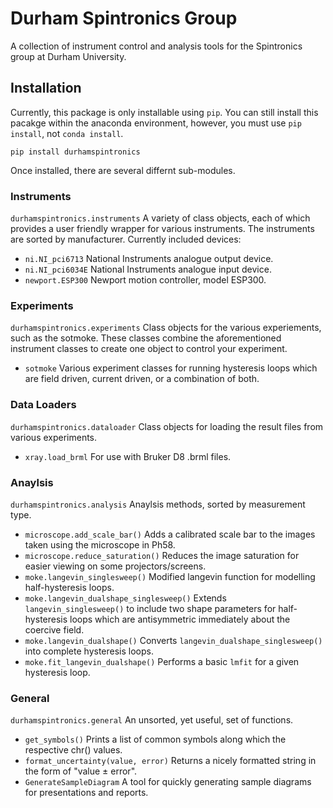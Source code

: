 # Durham Spintronics Group
A collection of instrument control and analysis tools for the Spintronics group at Durham University.

## Installation
Currently, this package is only installable using ```pip```. You can still install this pacakge within the anaconda environment, however, you must use ```pip install```, not ```conda install```.
```
pip install durhamspintronics
```
Once installed, there are several differnt sub-modules.

### Instruments
```durhamspintronics.instruments``` 
A variety of class objects, each of which provides a user friendly wrapper for various instruments. The instruments are sorted by manufacturer. Currently included devices:
* ```ni.NI_pci6713``` National Instruments analogue output device.
* ```ni.NI_pci6034E``` National Instruments analogue input device.
* ```newport.ESP300``` Newport motion controller, model ESP300.

### Experiments
```durhamspintronics.experiments``` 
Class objects for the various experiements, such as the sotmoke. These classes combine the aforementioned instrument classes to create one object to control your experiment.
* ```sotmoke``` Various experiment classes for running hysteresis loops which are field driven, current driven, or a combination of both.
### Data Loaders
```durhamspintronics.dataloader``` 
Class objects for loading the result files from various experiments.
* ```xray.load_brml``` For use with Bruker D8 .brml files.

### Anaylsis
```durhamspintronics.analysis``` 
Anaylsis methods, sorted by measurement type.
* ```microscope.add_scale_bar()``` Adds a calibrated scale bar to the images taken using the microscope in Ph58.
* ```microscope.reduce_saturation()``` Reduces the image saturation for easier viewing on some projectors/screens.
* ```moke.langevin_singlesweep()``` Modified langevin function for modelling half-hysteresis loops.
* ```moke.langevin_dualshape_singlesweep()``` Extends ```langevin_singlesweep()``` to include two shape parameters for half-hysteresis loops which are antisymmetric immediately about the coercive field.
* ```moke.langevin_dualshape()``` Converts ```langevin_dualshape_singlesweep()``` into complete hysteresis loops.
* ```moke.fit_langevin_dualshape()``` Performs a basic ```lmfit``` for a given hysteresis loop.
  
### General
```durhamspintronics.general``` 
An unsorted, yet useful, set of functions.
* ```get_symbols()``` Prints a list of common symbols along which the respective chr() values.
* ```format_uncertainty(value, error)``` Returns a nicely formatted string in the form of "value ± error".
* ```GenerateSampleDiagram``` A tool for quickly generating sample diagrams for presentations and reports.
